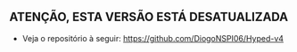 ## ATENÇÃO, ESTA VERSÃO ESTÁ DESATUALIZADA
* Veja o repositório à seguir: 
https://github.com/DiogoNSPI06/Hyped-v4
